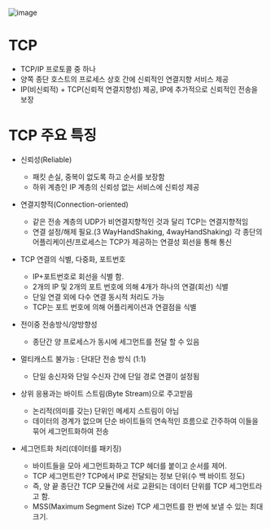 ![image](https://user-images.githubusercontent.com/68372094/154382949-57135348-ae62-488f-9897-10985512d2f5.png)

# TCP
* TCP/IP 프로토콜 중 하나
* 양쪽 종단 호스트의 프로세스 상호 간에 신뢰적인 연결지향 서비스 제공
* IP(비신뢰적) + TCP(신뢰적 연결지향성) 제공, IP에 추가적으로 신뢰적인 전송을 보장

# TCP 주요 특징
* 신뢰성(Reliable)
  - 패킷 손실, 중복이 없도록 하고 순서를 보장함
  - 하위 계층인 IP 계층의 신뢰성 없는 서비스에 신뢰성 제공

* 연결지향적(Connection-oriented)  
  - 같은 전송 계층의 UDP가 비연결지향적인 것과 달리 TCP는 연결지향적임
  - 연결 설정/해제 필요.(3 WayHandShaking, 4wayHandShaking) 각 종단의 어플리케이션/프로세스는 TCP가 제공하는 연결성 회선을 통해 통신  
 
* TCP 연결의 식별, 다중화, 포트번호
  - IP+포트번호로 회선을 식별 함.
  - 2개의 IP 및 2개의 포트 번호에 의해 4개가 하나의 연결(회선) 식별
  - 단일 연결 외에 다수 연결 동시적 처리도 가능
  - TCP는 포트 번호에 의해 어플리케이션과 연결점을 식별

* 전이중 전송방식/양방향성
  - 종단간 양 프로세스가 동시에 세그먼트를 전달 할 수 있음

* 멀티캐스트 불가능 : 단대단 전송 방식 (1:1) 
  - 단일 송신자와 단일 수신자 간에 단일 경로 연결이 설정됨

* 상위 응용과는 바이트 스트림(Byte Stream)으로 주고받음
  - 논리적(의미를 갖는) 단위인 메세지 스트림이 아님
  - 데이터의 경계가 없으며 단순 바이트들의 연속적인 흐름으로 간주하여 이들을 묶어 세그먼트화하여 전송

* 세그먼트화 처리(데이터를 패키징)
  - 바이트들을 모아 세그먼트화하고 TCP 헤더를 붙이고 순서를 제어.
  - TCP 세그먼트란? TCP에서 IP로 전달되는 정보 단위(수 백 바이트 정도)
  - 즉, 양 끝 종단간 TCP 모듈간에 서로 교환되는 데이터 단위를 TCP 세그먼트라고 함.
  - MSS(Maximum Segment Size) TCP 세그먼트를 한 번에 보낼 수 있는 최대 크기.
       

